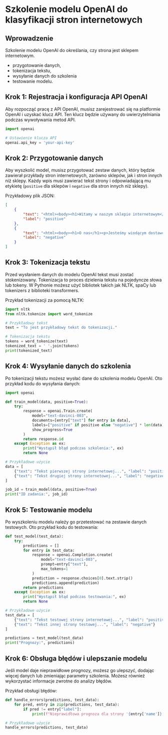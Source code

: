 # Szkolenie modelu OpenAI do klasyfikacji stron internetowych

## Wprowadzenie

Szkolenie modelu OpenAI do określania, czy strona jest sklepem internetowym.

- przygotowanie danych,
- tokenizacja tekstu,
- wysyłanie danych do szkolenia
- testowanie modelu.

## Krok 1: Rejestracja i konfiguracja API OpenAI

Aby rozpocząć pracę z API OpenAI, musisz zarejestrować się na platformie OpenAI i uzyskać klucz API. Ten klucz będzie używany do uwierzytelniania podczas wywoływania metod API.

```python
import openai

# Ustawienie klucza API
openai.api_key = 'your-api-key'
```

## Krok 2: Przygotowanie danych

Aby wyszkolić model, musisz przygotować zestaw danych, który będzie zawierał przykłady stron internetowych,
zarówno sklepów, jak i stron innych niż sklepy.
Każdy wpis musi zawierać tekst strony i odpowiadającą mu etykietę (`positive` dla sklepów i `negative` dla stron innych niż sklepy).

Przykładowy plik JSON:

```json
[
    {
        "text": "<html><body><h1>Witamy w naszym sklepie internetowym</h1><p>Oferujemy szeroki wybór produktów w konkurencyjnych cenach. Odwiedź nasz sklep już dziś!</p></body></html>",
        "label": "positive"
    },
    {
        "text": "<html><body><h1>O nas</h1><p>Jesteśmy wiodącym dostawcą wysokiej jakości usług. Skontaktuj się z nami, aby uzyskać więcej informacji.</p></body></html>",
        "label": "negative"
    }
]
```

## Krok 3: Tokenizacja tekstu

Przed wysłaniem danych do modelu OpenAI tekst musi zostać stokenizowany.
Tokenizacja to proces dzielenia tekstu na pojedyncze słowa lub tokeny.
W Pythonie możesz użyć bibliotek takich jak NLTK, spaCy lub tokenizers z biblioteki transformers.

Przykład tokenizacji za pomocą NLTK:

```python
import nltk
from nltk.tokenize import word_tokenize

# Przykładowy tekst
text = "To jest przykładowy tekst do tokenizacji."

# Tokenizacja tekstu
tokens = word_tokenize(text)
tokenized_text = ' '.join(tokens)
print(tokenized_text)
```

## Krok 4: Wysyłanie danych do szkolenia

Po tokenizacji tekstu możesz wysłać dane do szkolenia modelu OpenAI.
Oto przykład kodu do wysyłania danych:

```python
import openai

def train_model(data, positive=True):
    try:
        response = openai.Train.create(
            model="text-davinci-003",
            documents=[entry["text"] for entry in data],
            labels=["positive" if positive else "negative"] * len(data),
            show_progress=True
        )
        return response.id
    except Exception as ex:
        print("Wystąpił błąd podczas szkolenia:", ex)
        return None

# Przykładowe użycie
data = [
    {"text": "Tekst pierwszej strony internetowej...", "label": "positive"},
    {"text": "Tekst drugiej strony internetowej...", "label": "negative"}
]

job_id = train_model(data, positive=True)
print("ID zadania:", job_id)
```

## Krok 5: Testowanie modelu

Po wyszkoleniu modelu należy go przetestować na zestawie danych testowych.
Oto przykład kodu do testowania:

```python
def test_model(test_data):
    try:
        predictions = []
        for entry in test_data:
            response = openai.Completion.create(
                model="text-davinci-003",
                prompt=entry["text"],
                max_tokens=1
            )
            prediction = response.choices[0].text.strip()
            predictions.append(prediction)
        return predictions
    except Exception as ex:
        print("Wystąpił błąd podczas testowania:", ex)
        return None

# Przykładowe użycie
test_data = [
    {"text": "Tekst testowej strony internetowej...", "label": "positive"},
    {"text": "Tekst innej strony testowej...", "label": "negative"}
]

predictions = test_model(test_data)
print("Prognozy:", predictions)
```

## Krok 6: Obsługa błędów i ulepszanie modelu

Jeśli model daje nieprawidłowe prognozy, możesz go ulepszyć,
dodając więcej danych lub zmieniając parametry szkolenia. Możesz również wykorzystać informacje zwrotne do analizy błędów.

Przykład obsługi błędów:

```python
def handle_errors(predictions, test_data):
    for pred, entry in zip(predictions, test_data):
        if pred != entry["label"]:
            print(f"Nieprawidłowa prognoza dla strony '{entry['name']}': Przewidziano {pred}, Rzeczywiste {entry['label']}")

# Przykładowe użycie
handle_errors(predictions, test_data)
```